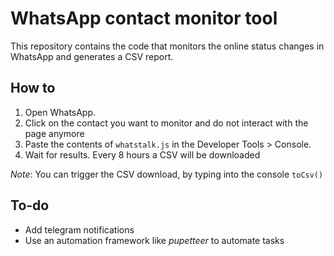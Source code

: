 # WhatsApp contact monitor tool

This repository contains the code that monitors the online status changes in WhatsApp and generates a CSV report.

## How to
1. Open WhatsApp.
2. Click on the contact you want to monitor and do not interact with the page anymore
3. Paste the contents of `whatstalk.js` in the Developer Tools > Console.
4. Wait for results. Every 8 hours a CSV will be downloaded

*Note*: You can trigger the CSV download, by typing into the console `toCsv()`

## To-do

- Add telegram notifications
- Use an automation framework like *pupetteer* to automate tasks